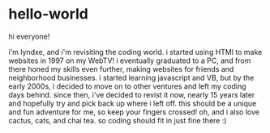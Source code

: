 # hello-world

hi everyone!

i'm lyndxe, and i'm revisiting the coding world. i started using HTMl to make websites in 1997 on my WebTV!  i eventually graduated to a PC, and from there honed my skills even further, making websites for friends and neighborhood businesses. i started learning javascript and VB, but by the early 2000s, i decided to move on to other ventures and left my coding days behind. since then, i've decided to revist it now, nearly 15 years later and hopefully try and pick back up where i left off.  this should be a unique and fun adventure for me, so keep your fingers crossed!  oh, and i also love cactus, cats, and chai tea.  so coding should fit in just fine there :)
